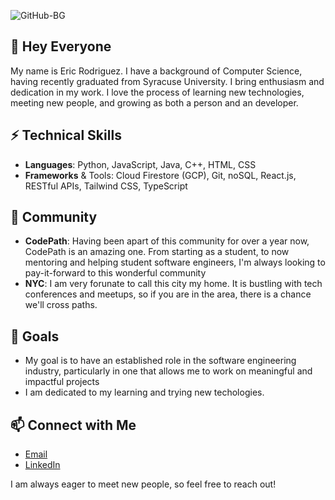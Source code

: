 ![GitHub-BG](https://github.com/Emorque/Emorque/assets/121983998/680b2dab-dc04-4a14-806a-868dad5cbced)

## 👋 Hey Everyone

My name is Eric Rodriguez. I have a background of Computer Science, having recently graduated from Syracuse University. I bring enthusiasm and dedication in my work. I love the process of learning new technologies, meeting new people, and growing as both a person and an developer.

<!--
**Emorque/Emorque** is a ✨ _special_ ✨ repository because its `README.md` (this file) appears on your GitHub profile.

Here are some ideas to get you started:

- 🔭 I’m currently working on ...
- 🌱 I’m currently learning ...
- 👯 I’m looking to collaborate on ...
- 🤔 I’m looking for help with ...
- 💬 Ask me about ...
- 📫 How to reach me: ...
- 😄 Pronouns: ...
- ⚡ Fun fact: ...
-->


<!-- Actual text -->
## ⚡ Technical Skills
- **Languages**: Python, JavaScript, Java, C++, HTML, CSS
- **Frameworks** & Tools: Cloud Firestore (GCP), Git, noSQL, React.js, RESTful APIs, Tailwind CSS, TypeScript

## 👯 Community 
- **CodePath**: Having been apart of this community for over a year now, CodePath is an amazing one. From starting as a student, to now mentoring and helping student software engineers, I'm always looking to pay-it-forward to this wonderful community
- **NYC**: I am very forunate to call this city my home. It is bustling with tech conferences and meetups, so if you are in the area, there is a chance we'll cross paths. 

## 🌱 Goals
- My goal is to have an established role in the software engineering industry, particularly in one that allows me to work on meaningful and impactful projects
- I am dedicated to my learning and trying new techologies.

## 📫 Connect with Me
- [Email](mailto:ericrodriguez.ecr@gmail.com)
- [LinkedIn](https://www.linkedin.com/in/emorque/)

I am always eager to meet new people, so feel free to reach out!
